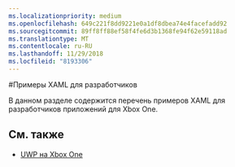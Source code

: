 ```yaml
---
ms.localizationpriority: medium
ms.openlocfilehash: 649c221f8dd9221e0a1df8dbea74e4facefadd92
ms.sourcegitcommit: 89ff8ff88ef58f4fe6d3b1368fe94f62e59118ad
ms.translationtype: MT
ms.contentlocale: ru-RU
ms.lasthandoff: 11/29/2018
ms.locfileid: "8193306"
---
```

#<a name="xaml-samples-for-developers"></a>Примеры XAML для разработчиков

В данном разделе содержится перечень примеров XAML для разработчиков приложений для Xbox One.

## <a name="see-also"></a>См. также
- [UWP на Xbox One](index.md)

